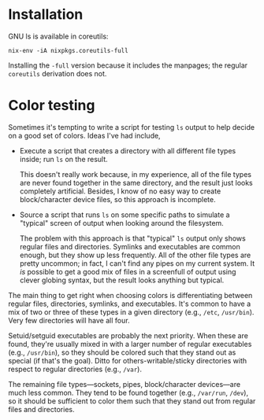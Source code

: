 # Installation

GNU ls is available in coreutils:

```
nix-env -iA nixpkgs.coreutils-full
```

Installing the `-full` version because it includes the manpages; the regular
`coreutils` derivation does not.


# Color testing

Sometimes it's tempting to write a script for testing `ls` output to help
decide on a good set of colors. Ideas I've had include,

- Execute a script that creates a directory with all different file types
  inside; run `ls` on the result.

  This doesn't really work because, in my experience, all of the file types
  are never found together in the same directory, and the result just looks
  completely artificial. Besides, I know of no easy way to create
  block/character device files, so this approach is incomplete. 

- Source a script that runs `ls` on some specific paths to simulate a
  "typical" screen of output when looking around the filesystem.

  The problem with this approach is that "typical" `ls` output only shows
  regular files and directories. Symlinks and executables are common enough,
  but they show up less frequently. All of the other file types are pretty
  uncommon; in fact, I can't find any pipes on my current system. It *is*
  possible to get a good mix of files in a screenfull of output using clever
  globing syntax, but the result looks anything but typical.

The main thing to get right when choosing colors is differentiating between
regular files, directories, symlinks, and executables. It's common to have a
mix of two or three of these types in a given directory (e.g., `/etc`,
`/usr/bin`). Very few directories will have all four.

Setuid/setguid executables are probably the next priority. When these are
found, they're usually mixed in with a larger number of regular executables
(e.g., `/usr/bin`), so they should be colored such that they stand out as
special (if that's the goal). Ditto for others-writable/sticky directories
with respect to regular directories (e.g., `/var`).

The remaining file types—sockets, pipes, block/character devices—are much
less common. They tend to be found together (e.g., `/var/run`, `/dev`), so it
should be sufficient to color them such that they stand out from regular
files and directories.
